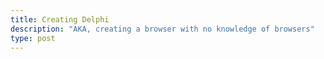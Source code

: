 ```yaml
---
title: Creating Delphi
description: "AKA, creating a browser with no knowledge of browsers"
type: post
---
```


